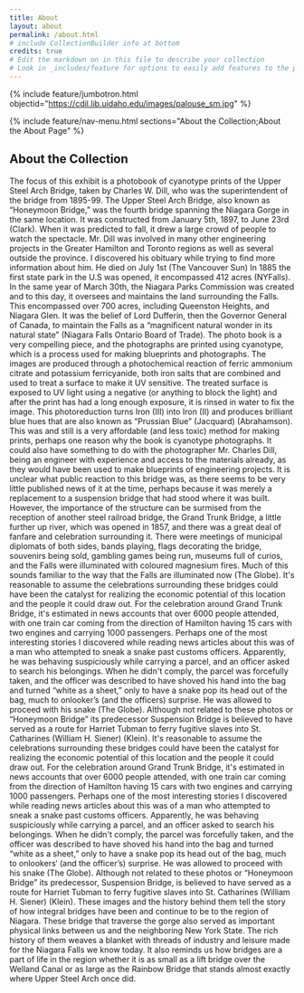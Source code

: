 ```yaml
---
title: About
layout: about
permalink: /about.html
# include CollectionBuilder info at bottom
credits: true
# Edit the markdown on in this file to describe your collection
# Look in _includes/feature for options to easily add features to the page
---
```


{% include feature/jumbotron.html objectid="https://cdil.lib.uidaho.edu/images/palouse_sm.jpg" %}

{% include feature/nav-menu.html sections="About the Collection;About the About Page" %}

## About the Collection
The focus of this exhibit is a photobook of cyanotype prints of the Upper Steel Arch Bridge, taken by Charles W. Dill, who was the superintendent of the bridge from 1895-99. The Upper Steel Arch Bridge, also known as “Honeymoon Bridge,” was the fourth bridge spanning the Niagara Gorge in the same location. It was constructed from January 5th, 1897, to June 23rd (Clark). When it was predicted to fall, it drew a large crowd of people to watch the spectacle. Mr. Dill was involved in many other engineering projects in the Greater Hamilton and Toronto regions as well as several outside the province. I discovered his obituary while trying to find more information about him. He died on July 1st (The Vancouver Sun) 
In 1885 the first state park in the U.S was opened, it encompassed 412 acres (NYFalls). In the same year of March 30th, the Niagara Parks Commission was created and to this day, it oversees and maintains the land surrounding the Falls. This encompassed over 700 acres, including Queenston Heights, and Niagara Glen. It was the belief of Lord Dufferin, then the Governor General of Canada, to maintain the Falls as a “magnificent natural wonder in its natural state” (Niagara Falls Ontario Board of Trade).
The photo book is a very compelling piece, and the photographs are printed using cyanotype, which is a process used for making blueprints and photographs. The images are produced through a photochemical reaction of ferric ammonium citrate and potassium ferricyanide, both iron salts that are combined and used to treat a surface to make it UV sensitive. The treated surface is exposed to UV light using a negative (or anything to block the light) and after the print has had a long enough exposure, it is rinsed in water to fix the image. This photoreduction turns Iron (III) into Iron (II) and produces brilliant blue hues that are also known as “Prussian Blue” (Jacquard) (Abrahamson). This was and still is a very affordable (and less toxic) method for making prints, perhaps one reason why the book is cyanotype photographs. It could also have something to do with the photographer Mr. Charles Dill, being an engineer with experience and access to the materials already, as they would have been used to make blueprints of engineering projects.
It is unclear what public reaction to this bridge was, as there seems to be very little published news of it at the time, perhaps because it was merely a replacement to a suspension bridge that had stood where it was built. However, the importance of the structure can be surmised from the reception of another steel railroad bridge, the Grand Trunk Bridge, a little further up river, which was opened in 1857, and there was a great deal of fanfare and celebration surrounding it. There were meetings of municipal diplomats of both sides, bands playing, flags decorating the bridge, souvenirs being sold, gambling games being run, museums full of curios, and the Falls were illuminated with coloured magnesium fires. Much of this sounds familiar to the way that the Falls are illuminated now (The Globe).  	It's reasonable to assume the celebrations surrounding these bridges could have been the catalyst for realizing the economic potential of this location and the people it could draw out. For the celebration around Grand Trunk Bridge, it's estimated in news accounts that over 6000 people attended, with one train car coming from the direction of Hamilton having 15 cars with two engines and carrying 1000 passengers. Perhaps one of the most interesting stories I discovered while reading news articles about this was of a man who attempted to sneak a snake past customs officers. Apparently, he was behaving suspiciously while carrying a parcel, and an officer asked to search his belongings. When he didn't comply, the parcel was forcefully taken, and the officer was described to have shoved his hand into the bag and turned “white as a sheet,” only to have a snake pop its head out of the bag, much to onlooker’s (and the officers) surprise. He was allowed to proceed with his snake (The Globe). Although not related to these photos or “Honeymoon Bridge” its predecessor Suspension Bridge is believed to have served as a route for Harriet Tubman to ferry fugitive slaves into St. Catharines (William H. Siener) (Klein). It's reasonable to assume the celebrations surrounding these bridges could have been the catalyst for realizing the economic potential of this location and the people it could draw out. For the celebration around Grand Trunk Bridge, it's estimated in news accounts that over 6000 people attended, with one train car coming from the direction of Hamilton having 15 cars with two engines and carrying 1000 passengers. Perhaps one of the most interesting stories I discovered while reading news articles about this was of a man who attempted to sneak a snake past customs officers. Apparently, he was behaving suspiciously while carrying a parcel, and an officer asked to search his belongings. When he didn't comply, the parcel was forcefully taken, and the officer was described to have shoved his hand into the bag and turned “white as a sheet,” only to have a snake pop its head out of the bag, much to onlookers‘ (and the officer’s) surprise. He was allowed to proceed with his snake (The Globe). Although not related to these photos or “Honeymoon Bridge” its predecessor, Suspension Bridge, is believed to have served as a route for Harriet Tubman to ferry fugitive slaves into St. Catharines (William H. Siener) (Klein). 
These images and the history behind them tell the story of how integral bridges have been and continue to be to the region of Niagara. These bridge that traverse the gorge also served as important physical links between us and the neighboring New York State. The rich history of them weaves a blanket with threads of industry and leisure made for the Niagara Falls we know today. It also reminds us how bridges are a part of life in the region whether it is as small as a lift bridge over the Welland Canal or as large as the Rainbow Bridge that stands almost exactly where Upper Steel Arch once did.  
 
